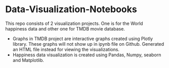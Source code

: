 # Data-Visualization-Notebooks

This repo consists of 2 visualization projects. One is for the World happiness data and other one for TMDB movie database.

- Graphs in TMDB project are interactive graphs created using Plotly library. These graphs will not show up in ipynb file on Github. Generated an HTML file instead for viewing the visualizations.
- Happiness data visualization is created using Pandas, Numpy, seaborn and Matplotlib.
